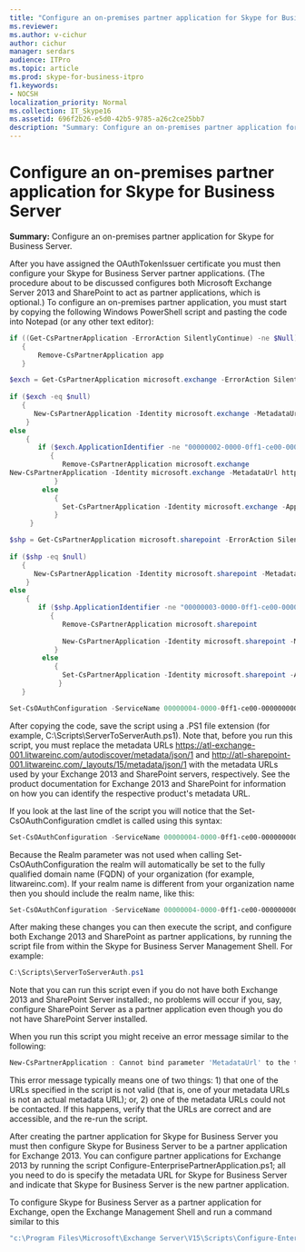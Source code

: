 ```yaml
---
title: "Configure an on-premises partner application for Skype for Business Server"
ms.reviewer: 
ms.author: v-cichur
author: cichur
manager: serdars
audience: ITPro
ms.topic: article
ms.prod: skype-for-business-itpro
f1.keywords:
- NOCSH
localization_priority: Normal
ms.collection: IT_Skype16
ms.assetid: 696f2b26-e5d0-42b5-9785-a26c2ce25bb7
description: "Summary: Configure an on-premises partner application for Skype for Business Server."
---
```


# Configure an on-premises partner application for Skype for Business Server
 
**Summary:** Configure an on-premises partner application for Skype for Business Server.
  
After you have assigned the OAuthTokenIssuer certificate you must then configure your Skype for Business Server partner applications. (The procedure about to be discussed configures both Microsoft Exchange Server 2013 and SharePoint to act as partner applications, which is optional.) To configure an on-premises partner application, you must start by copying the following Windows PowerShell script and pasting the code into Notepad (or any other text editor):
  
```PowerShell
if ((Get-CsPartnerApplication -ErrorAction SilentlyContinue) -ne $Null)
   {
       Remove-CsPartnerApplication app
   }

$exch = Get-CsPartnerApplication microsoft.exchange -ErrorAction SilentlyContinue
        
if ($exch -eq $null)
   {
      New-CsPartnerApplication -Identity microsoft.exchange -MetadataUrl https://atl-exchange-001.litwareinc.com/autodiscover/metadata/json/1 -ApplicationTrustLevel Full 
    }
else
    {
       if ($exch.ApplicationIdentifier -ne "00000002-0000-0ff1-ce00-000000000000")
          {
             Remove-CsPartnerApplication microsoft.exchange
New-CsPartnerApplication -Identity microsoft.exchange -MetadataUrl https://atl-exchange-001.litwareinc.com/autodiscover/metadata/json/1 -ApplicationTrustLevel Full 
           }
        else
           {
             Set-CsPartnerApplication -Identity microsoft.exchange -ApplicationTrustLevel Full 
           }
     }

$shp = Get-CsPartnerApplication microsoft.sharepoint -ErrorAction SilentlyContinue
        
if ($shp -eq $null)
   {
      New-CsPartnerApplication -Identity microsoft.sharepoint -MetadataUrl http://atl-sharepoint-001.litwareinc.com/jsonmetadata.ashx -ApplicationTrustLevel Full 
    }
else
    {
       if ($shp.ApplicationIdentifier -ne "00000003-0000-0ff1-ce00-000000000000")
          {
             Remove-CsPartnerApplication microsoft.sharepoint
  
             New-CsPartnerApplication -Identity microsoft.sharepoint -MetadataUrl https://atl-sharepoint-001.litwareinc.com/_layouts/15/metadata/json/1 -ApplicationTrustLevel Full 
           }
        else
           {
             Set-CsPartnerApplication -Identity microsoft.sharepoint -ApplicationTrustLevel Full 
            }
   }

Set-CsOAuthConfiguration -ServiceName 00000004-0000-0ff1-ce00-000000000000
```

After copying the code, save the script using a .PS1 file extension (for example, C:\Scripts\ServerToServerAuth.ps1). Note that, before you run this script, you must replace the metadata URLs https://atl-exchange-001.litwareinc.com/autodiscover/metadata/json/1 and http://atl-sharepoint-001.litwareinc.com/_layouts/15/metadata/json/1 with the metadata URLs used by your Exchange 2013 and SharePoint servers, respectively. See the product documentation for Exchange 2013 and SharePoint for information on how you can identify the respective product's metadata URL.
  
If you look at the last line of the script you will notice that the Set-CsOAuthConfiguration cmdlet is called using this syntax:
  
```PowerShell
Set-CsOAuthConfiguration -ServiceName 00000004-0000-0ff1-ce00-000000000000
```

Because the Realm parameter was not used when calling Set-CsOAuthConfiguration the realm will automatically be set to the fully qualified domain name (FQDN) of your organization (for example, litwareinc.com). If your realm name is different from your organization name then you should include the realm name, like this:
  
```PowerShell
Set-CsOAuthConfiguration -ServiceName 00000004-0000-0ff1-ce00-000000000000 -Realm "contoso.com"
```

After making these changes you can then execute the script, and configure both Exchange 2013 and SharePoint as partner applications, by running the script file from within the Skype for Business Server Management Shell. For example:
  
```PowerShell
C:\Scripts\ServerToServerAuth.ps1
```

Note that you can run this script even if you do not have both Exchange 2013 and SharePoint Server installed:, no problems will occur if you, say, configure SharePoint Server as a partner application even though you do not have SharePoint Server installed.
  
When you run this script you might receive an error message similar to the following:
  
```PowerShell
New-CsPartnerApplication : Cannot bind parameter 'MetadataUrl' to the target. Exception setting "MetadataUrl": "The metadata document could not be downloaded from the URL in the MetadataUrl parameter or downloaded data is not a valid metadata document."
```

This error message typically means one of two things: 1) that one of the URLs specified in the script is not valid (that is, one of your metadata URLs is not an actual metadata URL); or, 2) one of the metadata URLs could not be contacted. If this happens, verify that the URLs are correct and are accessible, and the re-run the script.
  
After creating the partner application for Skype for Business Server you must then configure Skype for Business Server to be a partner application for Exchange 2013. You can configure partner applications for Exchange 2013 by running the script Configure-EnterprisePartnerApplication.ps1; all you need to do is specify the metadata URL for Skype for Business Server and indicate that Skype for Business Server is the new partner application. 
  
To configure Skype for Business Server as a partner application for Exchange, open the Exchange Management Shell and run a command similar to this
  
```PowerShell
"c:\Program Files\Microsoft\Exchange Server\V15\Scripts\Configure-EnterprisePartnerApplication.ps1" -AuthMetadataUrl "https://SkypePro.contoso.com/metadata/json/1" -ApplicationType "Lync"
```


